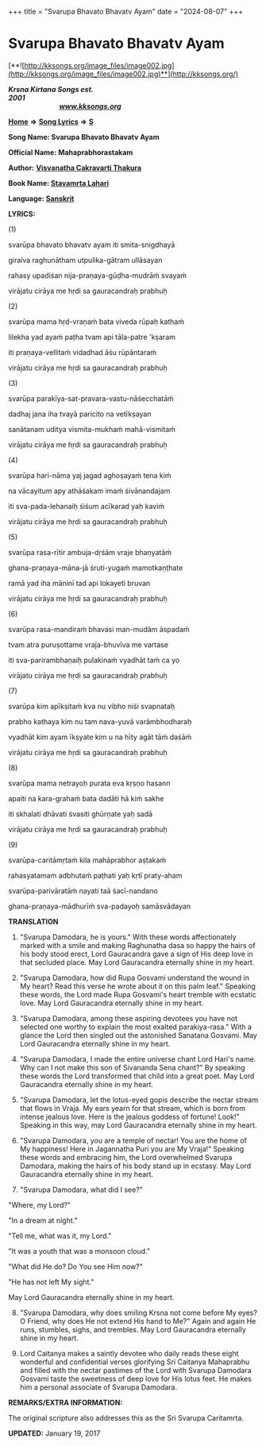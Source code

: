+++
title = "Svarupa Bhavato Bhavatv Ayam"
date = "2024-08-07"
+++

# Svarupa Bhavato Bhavatv Ayam
[**![http://kksongs.org/image_files/image002.jpg](http://kksongs.org/image_files/image002.jpg)**](http://kksongs.org/)

**_Krsna Kirtana Songs est. 2001_**                                                                                                                                                 **_www.kksongs.org_**

**[Home](http://kksongs.org/)** **⇒** **[Song Lyrics](http://kksongs.org/lyrics.html)** **⇒** **[S](http://kksongs.org/songs/song_s.html)**

**Song Name: Svarupa Bhavato Bhavatv Ayam**

**Official Name: Mahaprabhorastakam**

**Author:** [**Visvanatha Cakravarti Thakura**](http://kksongs.org/authors/list/vct.html)

**Book Name: [Stavamrta Lahari](http://kksongs.org/authors/literature/stavamrta_lahari.html)**

**Language: [Sanskrit](http://kksongs.org/language/list/sanskrit.html)**

**LYRICS:**

(1)

svarūpa bhavato bhavatv ayam iti smita-snigdhayā

giraiva raghunātham utpulika-gātram ullāsayan

rahasy upadiśan nija-praṇaya-gūḍha-mudrāḿ svayaḿ

virājatu cirāya me hṛdi sa gauracandraḥ prabhuḥ

(2)

svarūpa mama hṛd-vraṇaḿ bata viveda rūpaḥ kathaḿ

lilekha yad ayaḿ paṭha tvam api tāla-patre 'kṣaram

iti praṇaya-vellitaḿ vidadhad āśu rūpāntaraḿ

virājatu cirāya me hṛdi sa gauracandraḥ prabhuḥ

(3)

svarūpa parakīya-sat-pravara-vastu-nāśecchatāḿ

dadhaj jana iha tvayā paricito na vetīkṣayan

sanātanam uditya vismita-mukhaḿ mahā-vismitaḿ

virājatu cirāya me hṛdi sa gauracandraḥ prabhuḥ

(4)

svarūpa hari-nāma yaj jagad aghoṣayaḿ tena kiḿ

na vācayitum apy athāśakam imaḿ śivānandajam

iti sva-pada-lehanaiḥ śiśum acīkarad yaḥ kaviḿ

virājatu cirāya me hṛdi sa gauracandraḥ prabhuḥ

(5)

svarūpa rasa-rītir ambuja-dṛśām vraje bhaṇyatāḿ

ghana-praṇaya-māna-jā śruti-yugaḿ mamotkaṇṭhate

ramā yad iha māninī tad api lokayeti bruvan

virājatu cirāya me hṛdi sa gauracandraḥ prabhuḥ

(6)

svarūpa rasa-mandiraḿ bhavasi man-mudām āspadaḿ

tvam atra puruṣottame vraja-bhuvīva me vartase

iti sva-parirambhaṇaiḥ pulakinaḿ vyadhāt taḿ ca yo

virājatu cirāya me hṛdi sa gauracandraḥ prabhuḥ

(7)

svarūpa kim apīkṣitaḿ kva nu vibho niśi svapnataḥ

prabho kathaya kim nu tam nava-yuvā varāmbhodharaḥ

vyadhāt kim ayam īkṣyate kim u na hīty agāt tāḿ daśāḿ

virājatu cirāya me hṛdi sa gauracandraḥ prabhuḥ

(8)

svarūpa mama netrayoḥ purata eva kṛṣṇo hasann

apaiti na kara-grahaḿ bata dadāti hā kiḿ sakhe

iti skhalati dhāvati śvasiti ghūrṇate yaḥ sadā

virājatu cirāya me hṛdi sa gauracandraḥ prabhuḥ

(9)

svarūpa-caritāmṛtaḿ kila mahāprabhor aṣṭakaḿ

rahasyatamam adbhutaḿ paṭhati yaḥ kṛtī praty-aham

svarūpa-parivāratāḿ nayati taā śacī-nandano

ghana-praṇaya-mādhurīḿ sva-padayoḥ samāsvādayan

**TRANSLATION**

1) "Svarupa Damodara, he is yours." With these words affectionately marked with a smile and making Raghunatha dasa so happy the hairs of his body stood erect, Lord Gauracandra gave a sign of His deep love in that secluded place. May Lord Gauracandra eternally shine in my heart.

2) "Svarupa Damodara, how did Rupa Gosvami understand the wound in My heart? Read this verse he wrote about it on this palm leaf." Speaking these words, the Lord made Rupa Gosvami's heart tremble with ecstatic love. May Lord Gauracandra eternally shine in my heart.

3) "Svarupa Damodara, among these aspiring devotees you have not selected one worthy to explain the most exalted parakiya-rasa." With a glance the Lord then singled out the astonished Sanatana Gosvami. May Lord Gauracandra eternally shine in my heart.

4) "Svarupa Damodara, I made the entire universe chant Lord Hari's name. Why can I not make this son of Sivananda Sena chant?" By speaking these words the Lord transformed that child into a great poet. May Lord Gauracandra eternally shine in my heart.

5) "Svarupa Damodara, let the lotus-eyed gopis describe the nectar stream that flows in Vraja. My ears yearn for that stream, which is born from intense jealous love. Here is the jealous goddess of fortune! Look!" Speaking in this way, may Lord Gauracandra eternally shine in my heart.

6) "Svarupa Damodara, you are a temple of nectar! You are the home of My happiness! Here in Jagannatha Puri you are My Vraja!" Speaking these words and embracing him, the Lord overwhelmed Svarupa Damodara, making the hairs of his body stand up in ecstasy. May Lord Gauracandra eternally shine in my heart.

7) "Svarupa Damodara, what did I see?"

"Where, my Lord?"

"In a dream at night."

"Tell me, what was it, my Lord."

"It was a youth that was a monsoon cloud."

"What did He do? Do You see Him now?"

"He has not left My sight."

May Lord Gauracandra eternally shine in my heart.

8) "Svarupa Damodara, why does smiling Krsna not come before My eyes? O Friend, why does He not extend His hand to Me?" Again and again He runs, stumbles, sighs, and trembles. May Lord Gauracandra eternally shine in my heart.

9) Lord Caitanya makes a saintly devotee who daily reads these eight wonderful and confidential verses glorifying Sri Caitanya Mahaprabhu and filled with the nectar pastimes of the Lord with Svarupa Damodara Gosvami taste the sweetness of deep love for His lotus feet. He makes him a personal associate of Svarupa Damodara.

**REMARKS/EXTRA INFORMATION:**

The original scripture also addresses this as the Sri Svarupa Caritamrta.

**UPDATED:** January 19, 2017